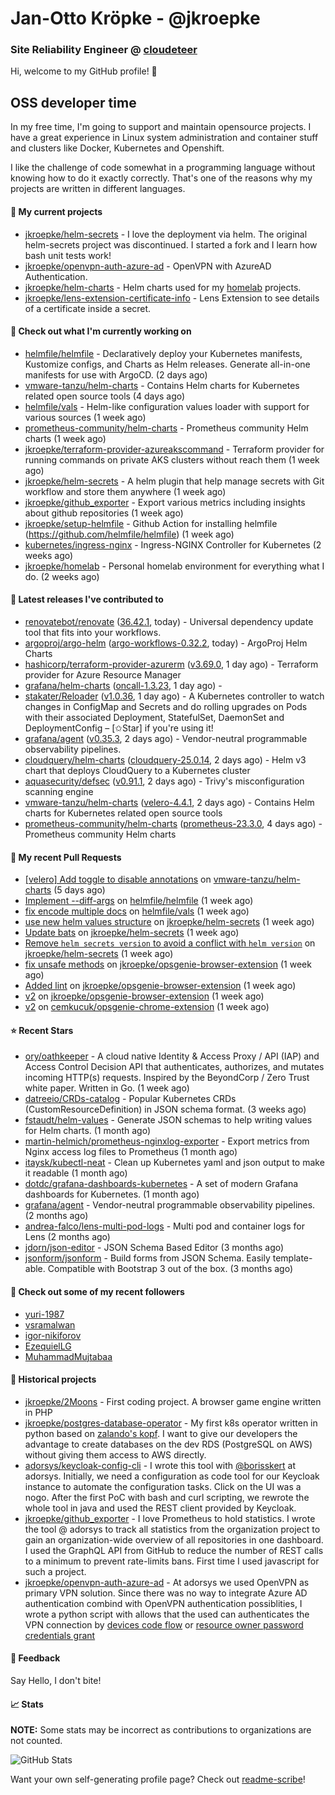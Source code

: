 # Jan-Otto Kröpke - @jkroepke
### Site Reliability Engineer @ [cloudeteer](https://cloudeteer.de/)

Hi, welcome to my GitHub profile! 👋

## OSS developer time
In my free time, I'm going to support and maintain opensource projects. I have a great experience in Linux system administration and container stuff and clusters like Docker, Kubernetes and Openshift.

I like the challenge of code somewhat in a programming language without knowing how to do it exactly correctly. That's one of the reasons why my projects are written in different languages.

#### 🌱 My current projects
- [jkroepke/helm-secrets](https://github.com/jkroepke/helm-secrets) - I love the deployment via helm. The original helm-secrets project was discontinued. I started a fork and I learn how bash unit tests work!
- [jkroepke/openvpn-auth-azure-ad](https://github.com/jkroepke/openvpn-auth-azure-ad) - OpenVPN with AzureAD Authentication.
- [jkroepke/helm-charts](https://github.com/jkroepke/helm-charts) - Helm charts used for my [homelab](https://github.com/jkroepke/homelab) projects.
- [jkroepke/lens-extension-certificate-info](https://github.com/jkroepke/lens-extension-certificate-info) - Lens Extension to see details of a certificate inside a secret.

#### 👷 Check out what I'm currently working on

- [helmfile/helmfile](https://github.com/helmfile/helmfile) - Declaratively deploy your Kubernetes manifests, Kustomize configs, and Charts as Helm releases. Generate all-in-one manifests for use with ArgoCD. (2 days ago)
- [vmware-tanzu/helm-charts](https://github.com/vmware-tanzu/helm-charts) - Contains Helm charts for Kubernetes related open source tools (4 days ago)
- [helmfile/vals](https://github.com/helmfile/vals) - Helm-like configuration values loader with support for various sources (1 week ago)
- [prometheus-community/helm-charts](https://github.com/prometheus-community/helm-charts) - Prometheus community Helm charts (1 week ago)
- [jkroepke/terraform-provider-azureakscommand](https://github.com/jkroepke/terraform-provider-azureakscommand) - Terraform provider for running commands on private AKS clusters without reach them (1 week ago)
- [jkroepke/helm-secrets](https://github.com/jkroepke/helm-secrets) - A helm plugin that help manage secrets with Git workflow and store them anywhere (1 week ago)
- [jkroepke/github_exporter](https://github.com/jkroepke/github_exporter) - Export various metrics including insights about github repositories (1 week ago)
- [jkroepke/setup-helmfile](https://github.com/jkroepke/setup-helmfile) - Github Action for installing helmfile (https://github.com/helmfile/helmfile) (1 week ago)
- [kubernetes/ingress-nginx](https://github.com/kubernetes/ingress-nginx) - Ingress-NGINX Controller for Kubernetes (2 weeks ago)
- [jkroepke/homelab](https://github.com/jkroepke/homelab) - Personal homelab environment for everything what I do. (2 weeks ago)

#### 🔭 Latest releases I've contributed to

- [renovatebot/renovate](https://github.com/renovatebot/renovate) ([36.42.1](https://github.com/renovatebot/renovate/releases/tag/36.42.1), today) - Universal dependency update tool that fits into your workflows.
- [argoproj/argo-helm](https://github.com/argoproj/argo-helm) ([argo-workflows-0.32.2](https://github.com/argoproj/argo-helm/releases/tag/argo-workflows-0.32.2), today) - ArgoProj Helm Charts
- [hashicorp/terraform-provider-azurerm](https://github.com/hashicorp/terraform-provider-azurerm) ([v3.69.0](https://github.com/hashicorp/terraform-provider-azurerm/releases/tag/v3.69.0), 1 day ago) - Terraform provider for Azure Resource Manager
- [grafana/helm-charts](https://github.com/grafana/helm-charts) ([oncall-1.3.23](https://github.com/grafana/helm-charts/releases/tag/oncall-1.3.23), 1 day ago) - 
- [stakater/Reloader](https://github.com/stakater/Reloader) ([v1.0.36](https://github.com/stakater/Reloader/releases/tag/v1.0.36), 1 day ago) - A Kubernetes controller to watch changes in ConfigMap and Secrets and do rolling upgrades on Pods with their associated Deployment, StatefulSet, DaemonSet and DeploymentConfig – [✩Star] if you&#39;re using it!
- [grafana/agent](https://github.com/grafana/agent) ([v0.35.3](https://github.com/grafana/agent/releases/tag/v0.35.3), 2 days ago) - Vendor-neutral programmable observability pipelines.
- [cloudquery/helm-charts](https://github.com/cloudquery/helm-charts) ([cloudquery-25.0.14](https://github.com/cloudquery/helm-charts/releases/tag/cloudquery-25.0.14), 2 days ago) - Helm v3 chart that deploys CloudQuery to a Kubernetes cluster
- [aquasecurity/defsec](https://github.com/aquasecurity/defsec) ([v0.91.1](https://github.com/aquasecurity/defsec/releases/tag/v0.91.1), 2 days ago) - Trivy&#39;s misconfiguration scanning engine
- [vmware-tanzu/helm-charts](https://github.com/vmware-tanzu/helm-charts) ([velero-4.4.1](https://github.com/vmware-tanzu/helm-charts/releases/tag/velero-4.4.1), 2 days ago) - Contains Helm charts for Kubernetes related open source tools
- [prometheus-community/helm-charts](https://github.com/prometheus-community/helm-charts) ([prometheus-23.3.0](https://github.com/prometheus-community/helm-charts/releases/tag/prometheus-23.3.0), 4 days ago) - Prometheus community Helm charts

#### 🔨 My recent Pull Requests

- [[velero] Add toggle to disable annotations](https://github.com/vmware-tanzu/helm-charts/pull/487) on [vmware-tanzu/helm-charts](https://github.com/vmware-tanzu/helm-charts) (5 days ago)
- [Implement --diff-args](https://github.com/helmfile/helmfile/pull/959) on [helmfile/helmfile](https://github.com/helmfile/helmfile) (1 week ago)
- [fix encode multiple docs](https://github.com/helmfile/vals/pull/159) on [helmfile/vals](https://github.com/helmfile/vals) (1 week ago)
- [use new helm values structure](https://github.com/jkroepke/helm-secrets/pull/388) on [jkroepke/helm-secrets](https://github.com/jkroepke/helm-secrets) (1 week ago)
- [Update bats](https://github.com/jkroepke/helm-secrets/pull/387) on [jkroepke/helm-secrets](https://github.com/jkroepke/helm-secrets) (1 week ago)
- [Remove `helm secrets version` to avoid a conflict with `helm version`](https://github.com/jkroepke/helm-secrets/pull/386) on [jkroepke/helm-secrets](https://github.com/jkroepke/helm-secrets) (1 week ago)
- [fix unsafe methods](https://github.com/jkroepke/opsgenie-browser-extension/pull/3) on [jkroepke/opsgenie-browser-extension](https://github.com/jkroepke/opsgenie-browser-extension) (1 week ago)
- [Added lint](https://github.com/jkroepke/opsgenie-browser-extension/pull/2) on [jkroepke/opsgenie-browser-extension](https://github.com/jkroepke/opsgenie-browser-extension) (1 week ago)
- [v2](https://github.com/jkroepke/opsgenie-browser-extension/pull/1) on [jkroepke/opsgenie-browser-extension](https://github.com/jkroepke/opsgenie-browser-extension) (1 week ago)
- [v2](https://github.com/cemkucuk/opsgenie-chrome-extension/pull/4) on [cemkucuk/opsgenie-chrome-extension](https://github.com/cemkucuk/opsgenie-chrome-extension) (1 week ago)

#### ⭐ Recent Stars

- [ory/oathkeeper](https://github.com/ory/oathkeeper) - A cloud native Identity &amp; Access Proxy / API (IAP) and Access Control Decision API that authenticates, authorizes, and mutates incoming HTTP(s) requests. Inspired by the BeyondCorp / Zero Trust white paper. Written in Go. (1 week ago)
- [datreeio/CRDs-catalog](https://github.com/datreeio/CRDs-catalog) - Popular Kubernetes CRDs (CustomResourceDefinition) in JSON schema format. (3 weeks ago)
- [fstaudt/helm-values](https://github.com/fstaudt/helm-values) - Generate JSON schemas to help writing values for Helm charts. (1 month ago)
- [martin-helmich/prometheus-nginxlog-exporter](https://github.com/martin-helmich/prometheus-nginxlog-exporter) - Export metrics from Nginx access log files to Prometheus (1 month ago)
- [itaysk/kubectl-neat](https://github.com/itaysk/kubectl-neat) - Clean up Kubernetes yaml and json output to make it readable (1 month ago)
- [dotdc/grafana-dashboards-kubernetes](https://github.com/dotdc/grafana-dashboards-kubernetes) - A set of modern Grafana dashboards for Kubernetes. (1 month ago)
- [grafana/agent](https://github.com/grafana/agent) - Vendor-neutral programmable observability pipelines. (2 months ago)
- [andrea-falco/lens-multi-pod-logs](https://github.com/andrea-falco/lens-multi-pod-logs) - Multi pod and container logs for Lens (2 months ago)
- [jdorn/json-editor](https://github.com/jdorn/json-editor) - JSON Schema Based Editor (3 months ago)
- [jsonform/jsonform](https://github.com/jsonform/jsonform) - Build forms from JSON Schema. Easily template-able. Compatible with Bootstrap 3 out of the box. (3 months ago)

#### 👯 Check out some of my recent followers

- [yuri-1987](https://github.com/yuri-1987)
- [vsramalwan](https://github.com/vsramalwan)
- [igor-nikiforov](https://github.com/igor-nikiforov)
- [EzequielLG](https://github.com/EzequielLG)
- [MuhammadMujtabaa](https://github.com/MuhammadMujtabaa)

#### 📜 Historical projects
- [jkroepke/2Moons](https://github.com/jkroepke/2Moons) - First coding project. A browser game engine written in PHP
- [jkroepke/postgres-database-operator](https://github.com/jkroepke/postgres-database-operator) - My first k8s operator written in python based on [zalando's kopf](https://github.com/zalando-incubator/kopf). I want to give our developers the advantage to create databases on the dev RDS (PostgreSQL on AWS) without giving them access to AWS directly.
- [adorsys/keycloak-config-cli](https://github.com/adorsys/keycloak-config-cli) - I wrote this tool with [@borisskert](https://github.com/borisskert) at adorsys. Initially, we need a configuration as code tool for our Keycloak instance to automate the configuration tasks. Click on the UI was a nogo. After the first PoC with bash and curl scripting, we rewrote the whole tool in java and used the REST client provided by Keycloak.
- [jkroepke/github_exporter](https://github.com/jkroepke/github_exporter) - I love Prometheus to hold statistics. I wrote the tool @ adorsys to track all statistics from the organization project to gain an organization-wide overview of all repositories in one dashboard. I used the GraphQL API from GitHub to reduce the number of REST calls to a minimum to prevent rate-limits bans. First time I used javascript for such a project.
- [jkroepke/openvpn-auth-azure-ad](https://github.com/jkroepke/openvpn-auth-azure-ad) - At adorsys we used OpenVPN as primary VPN solution. Since there was no way to integrate Azure AD authentication combind with OpenVPN authentication possiblities, I wrote a python script with allows that the used can authenticates the VPN connection by [devices code flow](https://docs.microsoft.com/en-us/azure/active-directory/develop/v2-oauth2-device-code) or [resource owner password credentials grant](https://docs.microsoft.com/en-us/azure/active-directory/develop/v2-oauth-ropc)

#### 💬 Feedback

Say Hello, I don't bite!

#### 📈 Stats

**NOTE:** Some stats may be incorrect as contributions to organizations
are not counted.

![GitHub Stats](https://github-readme-stats.vercel.app/api?username=jkroepke&count_private=false&theme=tokyonight&show_icons=true)

Want your own self-generating profile page? Check out [readme-scribe](https://github.com/muesli/readme-scribe)!
